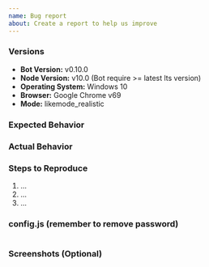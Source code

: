 ```yaml
---
name: Bug report
about: Create a report to help us improve
---
```


<!-- Please search existing issues to avoid creating duplicates, remember before the title text add tag: [Bug report] -->

### Versions

<!-- Replace or update the values below with your own: -->

- **Bot Version:** v0.10.0
- **Node Version:** v10.0 (Bot require >= latest lts version)
- **Operating System:** Windows 10
- **Browser:** Google Chrome v69
- **Mode:** likemode_realistic


### Expected Behavior

<!-- Please describe below this line the program's expected behavior. -->

### Actual Behavior

<!-- Please describe below this line the program's actual behavior. Please include any stack traces
or log output in the back ticks below. -->

### Steps to Reproduce

<!-- Please describe below this line the steps for reproduce this issue, are numbered below. Include as
much detail as possible. -->

1. ...
2. ...
3. ...

### config.js (remember to remove password)

<!-- Please copy/paste your /configs/config.js file into below backtick quotes, (IMPORTANT: remember to remove password): -->
```

```

### Screenshots (Optional)

<!-- If the error is graphical in nature it is helpful to provide a screenshot below this line. -->